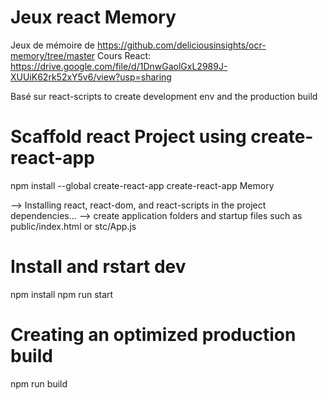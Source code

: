 # Jeux react Memory

Jeux de mémoire de https://github.com/deliciousinsights/ocr-memory/tree/master
Cours React: https://drive.google.com/file/d/1DnwGaolGxL2989J-XUUiK62rk52xY5v6/view?usp=sharing

Basé sur react-scripts to create development env and the production build

# Scaffold react Project using create-react-app

npm install --global create-react-app
create-react-app Memory

--> Installing react, react-dom, and react-scripts in the project dependencies...
--> create application folders and startup files such as public/index.html or stc/App.js

# Install and rstart dev

npm install
npm run start

# Creating an optimized production build

npm run build
